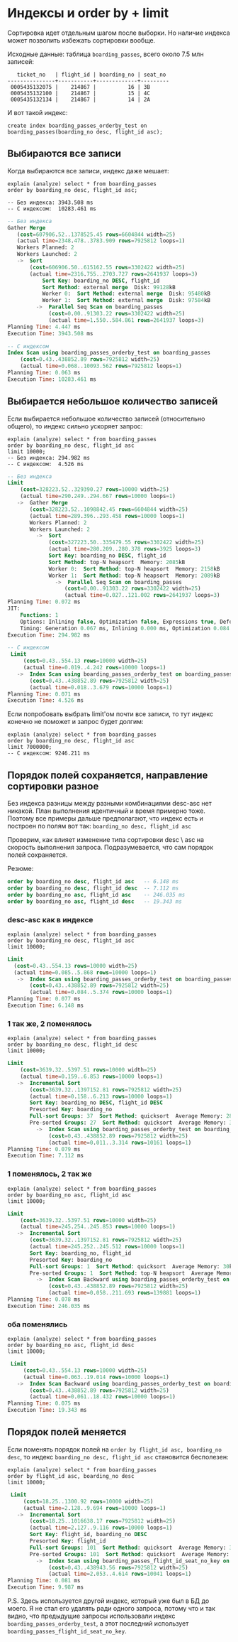 # Индексы и order by + limit

Сортировка идет отдельным шагом после выборки. Но наличие индекса может позволить избежать сортировки вообще.

Исходные данные: таблица `boarding_passes`, всего около 7.5 млн записей:

```
   ticket_no   | flight_id | boarding_no | seat_no
---------------+-----------+-------------+---------
 0005435132075 |    214867 |          16 | 3B
 0005435132100 |    214867 |          15 | 4C
 0005435132134 |    214867 |          14 | 2A
```

И вот такой индекс:

```plsql
create index boarding_passes_orderby_test on boarding_passes(boarding_no desc, flight_id asc);
```

## Выбираются все записи

Когда выбираются все записи, индекс даже мешает:

```plsql
explain (analyze) select * from boarding_passes 
order by boarding_no desc, flight_id asc;

-- Без индекса: 3943.508 ms
-- С индексом:  10283.461 ms
```

```sql
-- Без индекса
Gather Merge  
   (cost=607906.52..1378525.45 rows=6604844 width=25) 
   (actual time=2348.478..3783.909 rows=7925812 loops=1)
   Workers Planned: 2
   Workers Launched: 2
   ->  Sort  
       (cost=606906.50..615162.55 rows=3302422 width=25) 
       (actual time=2316.755..2703.727 rows=2641937 loops=3)
           Sort Key: boarding_no DESC, flight_id
           Sort Method: external merge  Disk: 99128kB
           Worker 0:  Sort Method: external merge  Disk: 95480kB
           Worker 1:  Sort Method: external merge  Disk: 97584kB
         ->  Parallel Seq Scan on boarding_passes  
             (cost=0.00..91303.22 rows=3302422 width=25)
             (actual time=1.550..584.861 rows=2641937 loops=3)
Planning Time: 4.447 ms
Execution Time: 3943.508 ms
```

```sql
-- С индексом
Index Scan using boarding_passes_orderby_test on boarding_passes  
    (cost=0.43..438852.89 rows=7925812 width=25) 
    (actual time=0.068..10093.562 rows=7925812 loops=1)
Planning Time: 0.063 ms
Execution Time: 10283.461 ms
```

## Выбирается небольшое количество записей

Если выбирается небольшое количество записей (относительно общего), то индекс сильно ускоряет запрос:

```plsql
explain (analyze) select * from boarding_passes 
order by boarding_no desc, flight_id asc 
limit 10000;
-- Без индекса: 294.982 ms
-- С индексом:  4.526 ms
```

```sql
-- Без индекса
Limit
    (cost=328223.52..329390.27 rows=10000 width=25) 
    (actual time=290.249..294.667 rows=10000 loops=1)
   ->  Gather Merge  
       (cost=328223.52..1098842.45 rows=6604844 width=25) 
       (actual time=289.396..293.458 rows=10000 loops=1)
       Workers Planned: 2
       Workers Launched: 2
         ->  Sort  
             (cost=327223.50..335479.55 rows=3302422 width=25) 
             (actual time=280.209..280.378 rows=3925 loops=3)
             Sort Key: boarding_no DESC, flight_id
             Sort Method: top-N heapsort  Memory: 2085kB
             Worker 0:  Sort Method: top-N heapsort  Memory: 2158kB
             Worker 1:  Sort Method: top-N heapsort  Memory: 2089kB
               ->  Parallel Seq Scan on boarding_passes  
                  (cost=0.00..91303.22 rows=3302422 width=25) 
                  (actual time=0.027..121.002 rows=2641937 loops=3)
Planning Time: 0.072 ms
JIT:
    Functions: 1
    Options: Inlining false, Optimization false, Expressions true, Deforming true
    Timing: Generation 0.067 ms, Inlining 0.000 ms, Optimization 0.084 ms, Emission 0.766 ms, Total 0.916 ms
Execution Time: 294.982 ms
```

```sql
-- С индексом
 Limit  
     (cost=0.43..554.13 rows=10000 width=25)
     (actual time=0.019..4.242 rows=10000 loops=1)
   ->  Index Scan using boarding_passes_orderby_test on boarding_passes
       (cost=0.43..438852.89 rows=7925812 width=25)
       (actual time=0.018..3.679 rows=10000 loops=1)
Planning Time: 0.071 ms
Execution Time: 4.526 ms
```

Если попробовать выбрать limit'ом почти все записи, то тут индекс конечно не поможет и запрос будет долгим:

```plsql
explain (analyze) select * from boarding_passes
order by boarding_no desc, flight_id asc
limit 7000000;
-- С индексом: 9246.211 ms
```

## Порядок полей сохраняется, направление сортировки разное

Без индекса разницы между разными комбинациями desc-asc нет никакой. План выполнения идентичный и время примерно тоже. Поэтому все примеры дальше предполагают, что индекс есть и построен по полям вот так: `boarding_no desc, flight_id asc`

Проверим, как влияет изменение типа сортировки desc \ asc на скорость выполнения запроса. Подразумевается, что сам порядок полей сохраняется.

Резюме:

```sql
order by boarding_no desc, flight_id asc   -- 6.148 ms
order by boarding_no desc, flight_id desc  -- 7.112 ms
order by boarding_no asc, flight_id asc    -- 246.035 ms
order by boarding_no asc, flight_id desc   -- 19.343 ms
```

### desc-asc как в индексе

```plsql
explain (analyze) select * from boarding_passes
order by boarding_no desc, flight_id asc
limit 10000;
```

```sql
Limit
  (cost=0.43..554.13 rows=10000 width=25)
  (actual time=0.085..5.868 rows=10000 loops=1)
   ->  Index Scan using boarding_passes_orderby_test on boarding_passes
       (cost=0.43..438852.89 rows=7925812 width=25)
       (actual time=0.084..5.374 rows=10000 loops=1)
Planning Time: 0.077 ms
Execution Time: 6.148 ms
```

### 1 так же, 2 поменялось

```plsql
explain (analyze) select * from boarding_passes
order by boarding_no desc, flight_id desc
limit 10000;
```

```sql
Limit  
    (cost=3639.32..5397.51 rows=10000 width=25)
    (actual time=0.159..6.853 rows=10000 loops=1)
   ->  Incremental Sort  
       (cost=3639.32..1397152.81 rows=7925812 width=25)
       (actual time=0.158..6.213 rows=10000 loops=1)
       Sort Key: boarding_no DESC, flight_id DESC
       Presorted Key: boarding_no
       Full-sort Groups: 37  Sort Method: quicksort  Average Memory: 28kB  Peak Memory: 28kB
       Pre-sorted Groups: 27  Sort Method: quicksort  Average Memory: 38kB  Peak Memory: 70kB
         ->  Index Scan using boarding_passes_orderby_test on boarding_passes
             (cost=0.43..438852.89 rows=7925812 width=25)
             (actual time=0.011..3.314 rows=10161 loops=1)
Planning Time: 0.079 ms
Execution Time: 7.112 ms
```

### 1 поменялось, 2 так же

```plsql
explain (analyze) select * from boarding_passes
order by boarding_no asc, flight_id asc
limit 10000;
```

```sql
Limit  
    (cost=3639.32..5397.51 rows=10000 width=25)
    (actual time=245.254..245.853 rows=10000 loops=1)
   ->  Incremental Sort
       (cost=3639.32..1397152.81 rows=7925812 width=25)
       (actual time=245.252..245.512 rows=10000 loops=1)
       Sort Key: boarding_no, flight_id
       Presorted Key: boarding_no
       Full-sort Groups: 1  Sort Method: quicksort  Average Memory: 30kB  Peak Memory: 30kB
       Pre-sorted Groups: 1  Sort Method: top-N heapsort  Average Memory: 2331kB  Peak Memory: 2331kB
         ->  Index Scan Backward using boarding_passes_orderby_test on boarding_passes
             (cost=0.43..438852.89 rows=7925812 width=25)
             (actual time=0.058..211.693 rows=139881 loops=1)
Planning Time: 0.078 ms
Execution Time: 246.035 ms
```

### оба поменялись

```plsql
explain (analyze) select * from boarding_passes
order by boarding_no asc, flight_id desc
limit 10000;
```

```sql
 Limit
     (cost=0.43..554.13 rows=10000 width=25)
     (actual time=0.063..19.014 rows=10000 loops=1)
   ->  Index Scan Backward using boarding_passes_orderby_test on boarding_passes
       (cost=0.43..438852.89 rows=7925812 width=25)
       (actual time=0.061..18.432 rows=10000 loops=1)
Planning Time: 0.075 ms
Execution Time: 19.343 ms
```

## Порядок полей меняется

Если поменять порядок полей на `order by flight_id asc, boarding_no desc`, то индекс `boarding_no desc, flight_id asc` становится бесполезен:

```plsql
explain (analyze) select * from boarding_passes 
order by flight_id asc, boarding_no desc
limit 10000;
```

```sql
 Limit
     (cost=18.25..1300.92 rows=10000 width=25)
     (actual time=2.128..9.694 rows=10000 loops=1)
   ->  Incremental Sort
       (cost=18.25..1016638.17 rows=7925812 width=25)
       (actual time=2.127..9.116 rows=10000 loops=1)
       Sort Key: flight_id, boarding_no DESC
       Presorted Key: flight_id
       Full-sort Groups: 101  Sort Method: quicksort  Average Memory: 30kB  Peak Memory: 30kB
       Pre-sorted Groups: 101  Sort Method: quicksort  Average Memory: 32kB  Peak Memory: 32kB
         ->  Index Scan using boarding_passes_flight_id_seat_no_key on boarding_passes
             (cost=0.43..438943.56 rows=7925812 width=25)
             (actual time=2.053..4.614 rows=10041 loops=1)
Planning Time: 0.081 ms
Execution Time: 9.987 ms
```

P.S. Здесь используется другой индекс, который уже был в БД до моего. Я не стал его удалять ради одного запроса, потому что и так видно, что предыдущие запросы использовали индекс `boarding_passes_orderby_test`, а этот последний использует `boarding_passes_flight_id_seat_no_key`.


